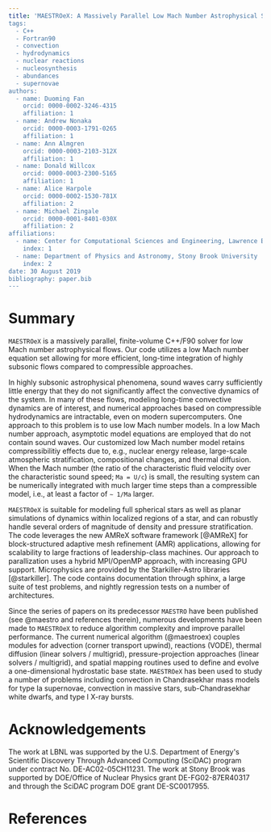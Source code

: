 ```yaml
---
title: 'MAESTROeX: A Massively Parallel Low Mach Number Astrophysical Solver`
tags:
  - C++
  - Fortran90
  - convection
  - hydrodynamics
  - nuclear reactions
  - nucleosynthesis
  - abundances
  - supernovae
authors:
  - name: Duoming Fan
    orcid: 0000-0002-3246-4315
    affiliation: 1
  - name: Andrew Nonaka
    orcid: 0000-0003-1791-0265
    affiliation: 1
  - name: Ann Almgren
    orcid: 0000-0003-2103-312X
    affiliation: 1
  - name: Donald Willcox
    orcid: 0000-0003-2300-5165
    affiliation: 1
  - name: Alice Harpole
    orcid: 0000-0002-1530-781X
    affiliation: 2
  - name: Michael Zingale
    orcid: 0000-0001-8401-030X
    affiliation: 2
affiliations:
  - name: Center for Computational Sciences and Engineering, Lawrence Berkeley National Laboratory
    index: 1
  - name: Department of Physics and Astronomy, Stony Brook University
    index: 2
date: 30 August 2019
bibliography: paper.bib
---
```


# Summary
``MAESTROeX`` is a massively parallel, finite-volume C++/F90 solver for low Mach number
astrophysical flows.  Our code utilizes a low Mach number equation set allowing for more
efficient, long-time integration of highly subsonic flows compared to compressible approaches.

In highly subsonic astrophysical phenomena, sound waves carry sufficiently
little energy that they do not significantly affect the convective dynamics of the system.
In many of these flows, modeling long-time convective dynamics are of interest, and numerical
approaches based on compressible hydrodynamics are intractable, even on modern supercomputers.
One approach to this problem is to use low Mach number models. In a low Mach number
approach, asymptotic model equations are employed that do not contain sound waves.
Our customized low Mach number model retains
compressibilitiy effects due to, e.g., nuclear energy release, large-scale atmospheric stratification,
compositional changes, and thermal diffusion.
When the Mach number (the ratio of the characteristic fluid
velocity over the characteristic sound speed; `Ma = U/c`)
is small, the resulting system can be numerically integrated with much larger time steps than a
compressible model, i.e., at least a factor of `∼ 1/Ma` larger.

``MAESTROeX`` is suitable for modeling full spherical stars as well as planar simulations
of dynamics within localized regions of a star, and can robustly handle several orders of magnitude
of density and pressure stratification.
The code leverages the new AMReX software framework [@AMReX] for block-structured
adaptive mesh refinement (AMR) applications, allowing for scalability
to large fractions of leadership-class machines.
Our approach to parallization uses a hybrid MPI/OpenMP approach, with increasing GPU support.
Microphysics are provided by the Starkiller-Astro libraries [@starkiller].
The code contains documentation through sphinx, a large suite of test problems, and
nightly regression tests on a number of architectures.

Since the series of papers on its predecessor ``MAESTRO`` have been published (see @maestro
and references therein), numerous developments have been made to ``MAESTROeX`` to
reduce algorithm complexity and improve parallel performance.
The current numerical algorithm (@maestroex) couples modules for advection (corner transport upwind),
reactions (VODE), thermal diffusion (linear solvers / multigrid),
pressure-projection approaches (linear solvers / multigrid), and spatial mapping routines
used to define and evolve a one-dimensional hydrostatic base state.
``MAESTROeX`` has been used to study a number of problems including convection
in Chandrasekhar mass models for type Ia supernovae, convection in massive stars,
sub-Chandrasekhar white dwarfs, and type I X-ray bursts.

# Acknowledgements

The work at LBNL was supported by the U.S. Department of Energy's Scientific Discovery Through
Advanced Computing (SciDAC) program under contract No. DE-AC02-05CH11231.
The work at Stony Brook was supported by DOE/Office of Nuclear Physics grant DE-FG02-87ER40317
and through the SciDAC program DOE grant DE-SC0017955.

# References
